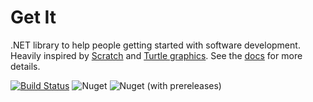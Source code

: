 # Get It

.NET library to help people getting started with software development. Heavily inspired by [Scratch](https://scratch.mit.edu/) and [Turtle graphics](https://en.wikipedia.org/wiki/Turtle_graphics). See the [docs](https://johannesegger.github.io/GetIt) for more details.

[![Build Status](https://dev.azure.com/eggerhansi/GetIt/_apis/build/status/johannesegger.GetIt?branchName=master)](https://dev.azure.com/eggerhansi/GetIt/_build/latest?definitionId=1&branchName=master)
![Nuget](https://img.shields.io/nuget/v/GetIt.svg)
![Nuget (with prereleases)](https://img.shields.io/nuget/vpre/GetIt.svg)
